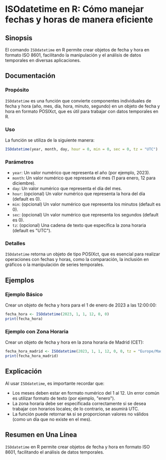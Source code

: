 <!--
Meta Description: # ISOdatetime en R: Cómo manejar fechas y horas de manera eficiente ## Sinopsis El comando `ISOdatetime` en R permite crear objetos de fecha y hora en...
Meta Keywords: que, isodatetime, hora, numérico, fecha
-->

# ISOdatetime en R: Cómo manejar fechas y horas de manera eficiente

## Sinopsis
El comando `ISOdatetime` en R permite crear objetos de fecha y hora en formato ISO 8601, facilitando la manipulación y el análisis de datos temporales en diversas aplicaciones.

## Documentación
### Propósito
`ISOdatetime` es una función que convierte componentes individuales de fecha y hora (año, mes, día, hora, minuto, segundo) en un objeto de fecha y hora en formato POSIXct, que es útil para trabajar con datos temporales en R.

### Uso
La función se utiliza de la siguiente manera:

```R
ISOdatetime(year, month, day, hour = 0, min = 0, sec = 0, tz = "UTC")
```

### Parámetros
- `year`: Un valor numérico que representa el año (por ejemplo, 2023).
- `month`: Un valor numérico que representa el mes (1 para enero, 12 para diciembre).
- `day`: Un valor numérico que representa el día del mes.
- `hour`: (opcional) Un valor numérico que representa la hora del día (default es 0).
- `min`: (opcional) Un valor numérico que representa los minutos (default es 0).
- `sec`: (opcional) Un valor numérico que representa los segundos (default es 0).
- `tz`: (opcional) Una cadena de texto que especifica la zona horaria (default es "UTC").

### Detalles
`ISOdatetime` retorna un objeto de tipo POSIXct, que es esencial para realizar operaciones con fechas y horas, como la comparación, la inclusión en gráficos o la manipulación de series temporales.

## Ejemplos
### Ejemplo Básico
Crear un objeto de fecha y hora para el 1 de enero de 2023 a las 12:00:00:

```R
fecha_hora <- ISOdatetime(2023, 1, 1, 12, 0, 0)
print(fecha_hora)
```

### Ejemplo con Zona Horaria
Crear un objeto de fecha y hora en la zona horaria de Madrid (CET):

```R
fecha_hora_madrid <- ISOdatetime(2023, 1, 1, 12, 0, 0, tz = "Europe/Madrid")
print(fecha_hora_madrid)
```

## Explicación
Al usar `ISOdatetime`, es importante recordar que:
- Los meses deben estar en formato numérico del 1 al 12. Un error común es utilizar formato de texto (por ejemplo, "enero").
- La zona horaria debe ser especificada correctamente si se desea trabajar con horarios locales; de lo contrario, se asumirá UTC.
- La función puede retornar `NA` si se proporcionan valores no válidos (como un día que no existe en el mes).

## Resumen en Una Línea
`ISOdatetime` en R permite crear objetos de fecha y hora en formato ISO 8601, facilitando el análisis de datos temporales.